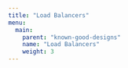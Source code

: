 ```yaml
---
title: "Load Balancers"
menu:
  main:
    parent: "known-good-designs"
    name: "Load Balancers"
    weight: 3
---
```

